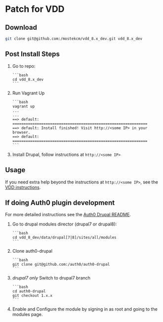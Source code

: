 # Patch for VDD

## Download

```bash
git clone git@github.com:/mostekcm/vdd_8.x_dev.git vdd_8.x_dev
```

## Post Install Steps

1.  Go to repo:

        ```bash
        cd vdd_8.x_dev
        ```

2.  Run Vagrant Up

        ```bash
        vagrant up
        ...
        ...
        ==> default: =============================================================
        ==> default: Install finished! Visit http://<some IP> in your browser.
        ==> default: =============================================================
        ```

2.  Install Drupal, follow instructions at `http://<some IP>`

## Usage
If you need extra help beyond the instructions at `http://<some IP>`, see the [VDD instructions](https://www.drupal.org/project/vdd).

## If doing Auth0 plugin development
For more detailed instructions see the [Auth0 Drupal README](https://github.com/auth0/auth0-drupal).

1.  Go to drupal modules director (drupal7 or drupal8):

        ```bash
        cd vdd_8_dev/data/drupal[7|8]/sites/all/modules
        ```

1.  Clone auth0-drupal

        ```bash
        git clone git@github.com:/auth0/auth0-drupal
        ```

1.  *drupal7 only* Switch to drupal7 branch

        ```bash
        cd auth0-drupal
        git checkout 1.x.x
        ```

1.  Enable and Configure the module by signing in as root and going to the modules page.
